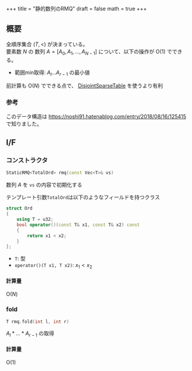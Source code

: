 +++
title = "静的数列のRMQ"
draft = false
math = true
+++

## 概要

全順序集合 $(T, <)$ が決まっている。  
要素数 $N$ の 数列 $A = \lbrack A _ 0, A _ 1, \dots , A _ {N-1}\rbrack$ について、以下の操作が $\mathrm{O}(1)$ でできる。

- 範囲min取得: $A _ l \dots A _ {r-1}$ の最小値

前計算も $\mathrm{O}(N)$ でできる点で、 [DisjointSparseTable](https://pachicobue.github.io/algolib/src/data_structure/ds_table.hpp) を使うより有利

### 参考

このデータ構造は https://noshi91.hatenablog.com/entry/2018/08/16/125415 で知りました。

## I/F

### コンストラクタ

```cpp
StaticRMQ<TotalOrd> rmq(const Vec<T>& vs)
```

数列 $A$ を `vs` の内容で初期化する

テンプレート引数`TotalOrd`は以下のようなフィールドを持つクラス

```cpp
struct Ord
{
    using T = u32;
    bool operator()(const T& x1, const T& x2) const
    {
        return x1 < x2;
    }
};
```

- `T`: 型
- `operator()(T x1, T x2)`: $x _ 1 < x _ 2$ 

#### 計算量

$\mathrm{O}(N)$

### fold

```cpp
T rmq.fold(int l, int r)
```

$A _ l \ast \dots \ast A _ {r-1}$ の取得

#### 計算量

$\mathrm{O}(1)$
